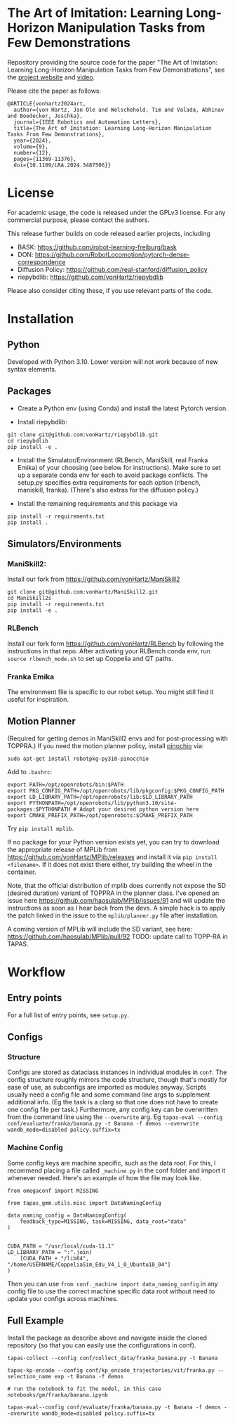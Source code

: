 # The Art of Imitation: Learning Long-Horizon Manipulation Tasks from Few Demonstrations
Repository providing the source code for the paper "The Art of Imitation: Learning Long-Horizon Manipulation Tasks from Few Demonstrations", see the [project website](http://tapas-gmm.cs.uni-freiburg.de/) and [video](https://youtu.be/3BilJXwdXLI).

Please cite the paper as follows:

```
@ARTICLE{vonhartz2024art,
  author={von Hartz, Jan Ole and Welschehold, Tim and Valada, Abhinav and Boedecker, Joschka},
  journal={IEEE Robotics and Automation Letters}, 
  title={The Art of Imitation: Learning Long-Horizon Manipulation Tasks From Few Demonstrations}, 
  year={2024},
  volume={9},
  number={12},
  pages={11369-11376},
  doi={10.1109/LRA.2024.3487506}}

```

# License
For academic usage, the code is released under the GPLv3 license. For any commercial purpose, please contact the authors.

This release further builds on code released earlier projects, including
- BASK: https://github.com/robot-learning-freiburg/bask
- DON: https://github.com/RobotLocomotion/pytorch-dense-correspondence
- Diffusion Policy: https://github.com/real-stanford/diffusion_policy
- riepybdlib: https://github.com/vonHartz/riepybdlib

Please also consider citing these, if you use relevant parts of the code.


# Installation
## Python
Developed with Python 3.10. Lower version will not work because of new syntax elements.


## Packages
- Create a Python env (using Conda) and install the latest Pytorch version.

- Install riepybdlib:
 ```
 git clone git@github.com:vonHartz/riepybdlib.git
 cd riepybdlib
 pip install -e .
 ```

- Install the Simulator/Environment (RLBench, ManiSkill, real Franka Emika) of your choosing (see below for instructions). Make sure to set up a separate conda env for each to avoid package conflicts. The setup.py specifies extra requirements for each option (rlbench, maniskill, franka). (There's also extras for the diffusion policy.)

- Install the remaining requirements and this package via
```
pip install -r requirements.txt
pip install .
```

## Simulators/Environments

### ManiSkill2:
Install our fork from https://github.com/vonHartz/ManiSkill2
 ```
 git clone git@github.com:vonHartz/ManiSkill2.git
 cd ManiSkill2s
pip install -r requirements.txt
 pip install -e .
 ```

### RLBench
Install our fork form https://github.com/vonHartz/RLBench by following the instructions in that repo.
After activating your RLBench conda env, run `source rlbench_mode.sh` to set up Coppelia and QT paths.


### Franka Emika
The environment file is specific to our robot setup. You might still find it useful for inspiration.


## Motion Planner
(Required for getting demos in ManiSkill2 envs and for post-processing with TOPPRA.)
If you need the motion planner policy, install [pinochio](https://stack-of-tasks.github.io/pinocchio/download.html) via:
<!-- ```
git clone git@github.com:haosulab/MPlib.git
cd MPLib
git submodule update --init --recursive
``` -->

```
sudo apt-get install robotpkg-py310-pinocchio
```

Add to `.bashrc`:
```
export PATH=/opt/openrobots/bin:$PATH
export PKG_CONFIG_PATH=/opt/openrobots/lib/pkgconfig:$PKG_CONFIG_PATH
export LD_LIBRARY_PATH=/opt/openrobots/lib:$LD_LIBRARY_PATH
export PYTHONPATH=/opt/openrobots/lib/python3.10/site-packages:$PYTHONPATH # Adapt your desired python version here
export CMAKE_PREFIX_PATH=/opt/openrobots:$CMAKE_PREFIX_PATH
```

Try `pip install mplib`.

If no package for your Python version exists yet, you can try to download the appropriate release of MPLib from https://github.com/vonHartz/MPlib/releases and install it via `pip install <filename>`.
If it does not exist there either, try building the wheel in the container.


Note, that the official distribution of mplib does currently not expose the SD (desired duration) variant of TOPPRA in the planner class.
I've opened an issue here https://github.com/haosulab/MPlib/issues/91 and will update the instructions as soon as I hear back from the devs.
A simple hack is to apply the patch linked in the issue to the `mplib/planner.py` file after installation.

A coming version of MPLib will include the SD variant, see here: https://github.com/haosulab/MPlib/pull/92
TODO: update call to TOPP-RA in TAPAS.


# Workflow
## Entry points
For a full list of entry points, see `setup.py`.

## Configs
### Structure
Configs are stored as dataclass instances in individual modules in `conf`.
The config structure roughly mirrors the code structure, though that's mostly for ease of use, as subconfigs are imported as modules anyway.
Scripts usually need a config file and some command line args to supplement additional info. (Eg the task is a clarg so that one does not have to create one config file per task.)
Furthermore, any config key can be overwritten from the command line using the `--overwrite` arg. Eg `tapas-eval --config conf/evaluate/franka/banana.py -t Banana -f demos --overwrite wandb_mode=disabled policy.suffix=tx`

### Machine Config
Some config keys are machine specific, such as the data root.
For this, I recommend placing a file called `_machine.py` in the conf folder and import it whenever needed.
Here's an example of how the file may look like.
```
from omegaconf import MISSING

from tapas_gmm.utils.misc import DataNamingConfig

data_naming_config = DataNamingConfig(
    feedback_type=MISSING, task=MISSING, data_root="data"
)


CUDA_PATH = "/usr/local/cuda-11.1"
LD_LIBRARY_PATH = ":".join(
    [CUDA_PATH + "/lib64", "/home/USERNAME/CoppeliaSim_Edu_V4_1_0_Ubuntu18_04"]
)
```
Then you can use `from conf._machine import data_naming_config` in any config file to use the correct machine specific data root without need to update your configs across machines.


## Full Example
Install the package as describe above and navigate inside the cloned repository (so that you can easily use the configurations in conf).

```
tapas-collect --config conf/collect_data/franka_banana.py -t Banana

tapas-kp-encode --config conf/kp_encode_trajectories/vit/franka.py --selection_name exp -t Banana -f demos

# run the notebook to fit the model, in this case notebooks/gm/franka/banana.ipynb

tapas-eval--config conf/evaluate/franka/banana.py -t Banana -f demos --overwrite wandb_mode=disabled policy.suffix=tx
```
